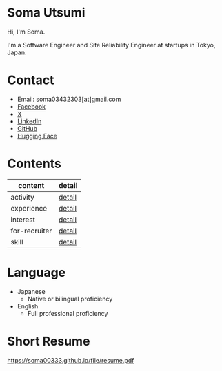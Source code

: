 # Soma Utsumi

Hi, I'm Soma.

I'm a Software Engineer and Site Reliability Engineer at startups in Tokyo, Japan.

# Contact
- Email: soma03432303[at]gmail.com
- [Facebook](https://www.facebook.com/soma.utsumi/)
- [X](https://twitter.com/soma00333)
- [LinkedIn](https://www.linkedin.com/in/soma-utsumi-278a87178/)
- [GitHub](https://github.com/soma00333)
- [Hugging Face](https://huggingface.co/soma00333)
  
# Contents

| content       | detail                                                                          |
| ------------- | ------------------------------------------------------------------------------- |
| activity      | [detail](https://github.com/soma00333/resume/blob/main/activity/README.md)      |
| experience    | [detail](https://github.com/soma00333/resume/blob/main/experience/README.md)    |
| interest      | [detail](https://github.com/soma00333/resume/blob/main/interest/README.md)      |
| for-recruiter | [detail](https://github.com/soma00333/resume/blob/main/for-recruiter/README.md) |
| skill         | [detail](https://github.com/soma00333/resume/blob/main/skill/README.md)         |

# Language
- Japanese
  - Native or bilingual proficiency
- English
  - Full professional proficiency

# Short Resume
https://soma00333.github.io/file/resume.pdf

